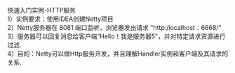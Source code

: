 快速入门实例-HTTP服务  
1）实例要求：使用IDEA创建Netty项目  
2）Netty服务器在 8081 端口监听，浏览器发出请求 "http:/localhost：6668/"  
3）服务器可以回复消息给客户端“Hello！我是服务器5"，并对特定请求资源进行过滤.  
4）目的：Netty可以做Http服务开发，并且理解Handler实例和客户端及其请求的关系.  
